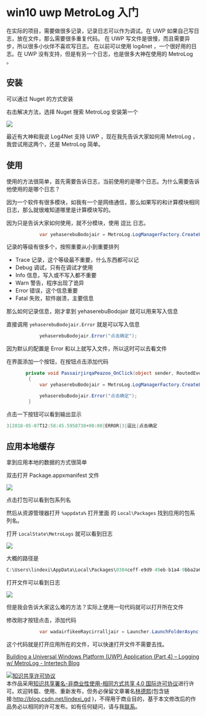 
# win10 uwp MetroLog 入门

在实际的项目，需要做很多记录，记录日志可以作为调试。在 UWP 如果自己写日志，放在文件，那么需要很多重复代码。
在 UWP 写文件是很慢，而且需要异步，所以很多小伙伴不喜欢写日志。
在以前可以使用 log4net ，一个很好用的日志。在 UWP 没有支持，但是有另一个日志，也是很多大神在使用的 MetroLog 。

<!--more-->


<!-- CreateTime:2018/8/10 19:16:53 -->

<!-- csdn --> 

## 安装

可以通过 Nuget 的方式安装

右击解决方法，选择 Nuget 搜索 MetroLog 安装第一个

![](http://cdn.lindexi.site/lindexi%2F2018572033225407.jpg)

最近有大神和我说 Log4Net 支持 UWP ，现在我先告诉大家如何用 MetroLog ，我尝试用这两个，还是 MetroLog 简单。

## 使用

使用的方法很简单，首先需要告诉日志，当前使用的是哪个日志。为什么需要告诉他使用的是哪个日志？

因为一个软件有很多模块，如我有一个是网络通信，那么如果写的和计算模块相同日志，那么就很难知道哪里是计算模块写的。

因为只是告诉大家如何使用，就不分模块，使用 逗比 日志。

```csharp
            var yehaserebuBodojair = MetroLog.LogManagerFactory.CreateLogManager().GetLogger("逗比");
```

记录的等级有很多个，按照重要从小到重要排列

 - Trace 记录，这个等级最不重要，什么东西都可以记
 - Debug 调试，只有在调试才使用
 - Info 信息，写入或不写入都不重要
 - Warn 警告，程序出现了诡异
 - Error 错误，这个信息重要
 - Fatal 失败，软件崩溃，主要信息

那么如何记录信息，刚才拿到 yehaserebuBodojair 就可以用来写入信息

直接调用 `yehaserebuBodojair.Error` 就是可以写入信息

```csharp
            yehaserebuBodojair.Error("点击确定");

```

因为默认的配置是 Error 和以上就写入文件，所以这时可以去看文件

在界面添加一个按钮，在按钮点击添加代码

```csharp
       private void PassairjirqaPeazoo_OnClick(object sender, RoutedEventArgs e)
        {
            var yehaserebuBodojair = MetroLog.LogManagerFactory.CreateLogManager().GetLogger("逗比");

            yehaserebuBodojair.Error("点击确定");
        }
```

点击一下按钮可以看到输出显示

```csharp
3|2018-05-07T12:58:45.5958738+00:00|ERROR|3|逗比|点击确定
```

## 应用本地缓存

拿到应用本地的数据的方式很简单

双击打开 Package.appxmanifest 文件

![](http://cdn.lindexi.site/lindexi%2F2018572054392144.jpg)

点击打包可以看到包系列名

然后从资源管理器打开 `%appdata%` 打开里面 的 `Local\Packages` 找到应用的包系列名。

打开 `LocalState\MetroLogs` 就可以看到日志

![](http://cdn.lindexi.site/lindexi%2F20185720574241.jpg)

大概的路径是

```csharp
C:\Users\lindexi\AppData\Local\Packages\0384ceff-e9d9-49eb-b1a4-9bba2a6d6a40_rdbbrz3qfe7gm\LocalState\MetroLogs
```

打开文件可以看到日志

![](http://cdn.lindexi.site/lindexi%2F20185720596462.jpg)

但是我会告诉大家这么难的方法？实际上使用一句代码就可以打开所在文件

修改刚才按钮点击，添加代码

```csharp
            var wadairfikeeRaycirralljair = Launcher.LaunchFolderAsync(ApplicationData.Current.LocalFolder);
```

这个代码就是打开应用所在的文件，可以快速打开文件不需要去找。

[Building a Universal Windows Platform (UWP) Application (Part 4) – Logging w/ MetroLog - Intertech Blog](https://www.intertech.com/Blog/building-a-universal-windows-platform-uwp-application-part-4-logging-w-metrolog/ )





<a rel="license" href="http://creativecommons.org/licenses/by-nc-sa/4.0/"><img alt="知识共享许可协议" style="border-width:0" src="https://licensebuttons.net/l/by-nc-sa/4.0/88x31.png" /></a><br />本作品采用<a rel="license" href="http://creativecommons.org/licenses/by-nc-sa/4.0/">知识共享署名-非商业性使用-相同方式共享 4.0 国际许可协议</a>进行许可。欢迎转载、使用、重新发布，但务必保留文章署名[林德熙](http://blog.csdn.net/lindexi_gd)(包含链接:http://blog.csdn.net/lindexi_gd )，不得用于商业目的，基于本文修改后的作品务必以相同的许可发布。如有任何疑问，请与我[联系](mailto:lindexi_gd@163.com)。